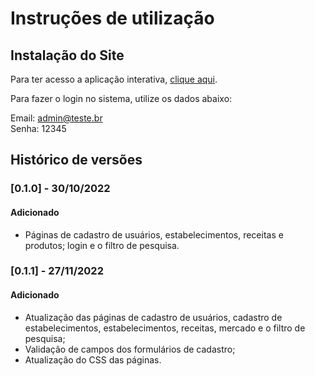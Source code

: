 # Instruções de utilização

## Instalação do Site

Para ter acesso a aplicação interativa, <a href="http://gfaustini-001-site1.atempurl.com/">clique aqui</a>.

Para fazer o login no sistema, utilize os dados abaixo:

Email: admin@teste.br
<br>
Senha: 12345

## Histórico de versões

### [0.1.0] - 30/10/2022
#### Adicionado
- Páginas de cadastro de usuários, estabelecimentos, receitas e produtos; login e o filtro de pesquisa.

### [0.1.1] - 27/11/2022
#### Adicionado
- Atualização das páginas de cadastro de usuários, cadastro de estabelecimentos, estabelecimentos, receitas, mercado e o filtro de pesquisa;
- Validação de campos dos formulários de cadastro;
- Atualização do CSS das páginas.

